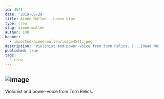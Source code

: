 ```yaml
---
id: 4541
date: '2019-05-29'
title: Aimée Mullen - Loose Lips
type: crew
slug: aimee-mullen
author: 100
banner:
  - imported/aimee-mullen/image4541.jpeg
description: 'Violonist and power-voice from Torn Relics. [...]Read More...'
published: true
tags:
  - crew
---
```

![image](../imported/aimee-mullen/image4541.jpeg)
---
Violonist and power-voice from Torn Relics.